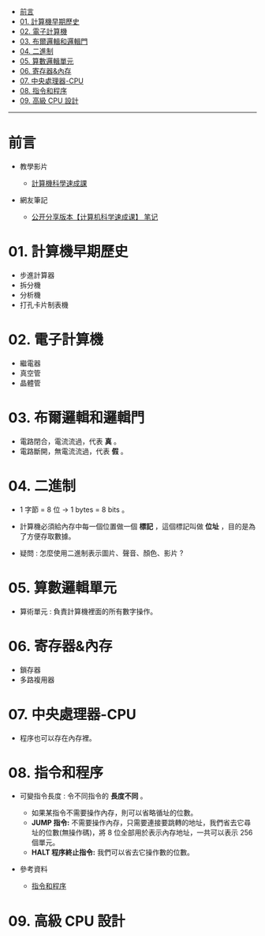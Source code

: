 * [前言](#前言)
* [01. 計算機早期歷史](#01計算機早期歷史)
* [02. 電子計算機](#02電子計算機)
* [03. 布爾邏輯和邏輯門](#03布爾邏輯和邏輯門)
* [04. 二進制](#04二進制)
* [05. 算數邏輯單元](#05算數邏輯單元)
* [06. 寄存器&內存](#06寄存器內存)
* [07. 中央處理器-CPU](#07中央處理器cpu)
* [08. 指令和程序](#08指令和程序)
* [09. 高級 CPU 設計](#09高級CPU設計)

--- 

# 前言

- 教學影片
  - [計算機科學速成課](https://www.youtube.com/playlist?list=PLdYq_l3Bzf1elCyzIfx2JgHfSMTsWbnfg "計算機科學速成課")

- 網友筆記
  - [公开分享版本【计算机科学速成课】 笔记](https://shimo.im/docs/PJAUY30F1uYksv0h/read "公开分享版本【计算机科学速成课】 笔记")

# 01.&nbsp;計算機早期歷史

- 步進計算器
- 拆分機
- 分析機
- 打孔卡片制表機

# 02.&nbsp;電子計算機

- 繼電器
- 真空管
- 晶體管

# 03.&nbsp;布爾邏輯和邏輯門

- 電路閉合，電流流過，代表 **真** 。
- 電路斷開，無電流流過，代表 **假** 。

# 04.&nbsp;二進制

- 1 字節 = 8 位 $\to$ 1 bytes = 8 bits 。

- 計算機必須給內存中每一個位置做一個 **標記** ，這個標記叫做 **位址** ，目的是為了方便存取數據。

- 疑問 : 怎麼使用二進制表示圖片、聲音、顏色、影片 ?

# 05.&nbsp;算數邏輯單元

- 算術單元 : 負責計算機裡面的所有數字操作。

# 06.&nbsp;寄存器&內存

- 鎖存器
- 多路複用器

# 07.&nbsp;中央處理器-CPU

- 程序也可以存在內存裡。

# 08.&nbsp;指令和程序

- 可變指令長度 : 令不同指令的 **長度不同** 。
	- 如果某指令不需要操作內存，則可以省略循址的位數。
	- **JUMP 指令:** 不需要操作內存，只需要連接要跳轉的地址，我們省去它尋址的位數(無操作碼)，將 8 位全部用於表示內存地址，一共可以表示 256 個單元。
	- **HALT 程序終止指令:** 我們可以省去它操作數的位數。

- 參考資料
  - [指令和程序](https://blog.csdn.net/HePingxxb/article/details/124579139 "指令和程序")

# 09.&nbsp;高級&nbsp;CPU&nbsp;設計